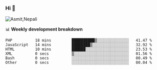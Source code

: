 ### Hi 👋

![Asmit,Nepali](https://media.giphy.com/media/L8K62iTDkzGX6/giphy.gif)
<!--
**asmit99nepali/asmit99nepali** is a ✨ _special_ ✨ repository because its `README.md` (this file) appears on your GitHub profile.

Here are some ideas to get you started:

- 🔭 I’m currently working on ...
- 🌱 I’m currently learning ...
- 👯 I’m looking to collaborate on ...
- 🤔 I’m looking for help with ...
- 💬 Ask me about ...
- 📫 How to reach me: ...
- 😄 Pronouns: ...
- ⚡ Fun fact: ...
-->


📊 **Weekly development breakdown**
<!--START_SECTION:waka-->

```text
PHP          18 mins         ██████████▒░░░░░░░░░░░░░░   41.47 %
JavaScript   14 mins         ████████▒░░░░░░░░░░░░░░░░   32.92 %
HTML         10 mins         ██████░░░░░░░░░░░░░░░░░░░   23.53 %
XML          0 secs          ▒░░░░░░░░░░░░░░░░░░░░░░░░   01.56 %
Bash         0 secs          ░░░░░░░░░░░░░░░░░░░░░░░░░   00.49 %
Other        0 secs          ░░░░░░░░░░░░░░░░░░░░░░░░░   00.04 %
```

<!--END_SECTION:waka-->

